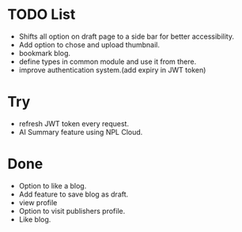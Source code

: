 # TODO List

- Shifts all option on draft page to a side bar for better accessibility.
- Add option to chose and upload thumbnail.
- bookmark blog.
- define types in common module and use it from there.
- improve authentication system.(add expiry in JWT token)

# Try
- refresh JWT token every request.
- AI Summary feature using NPL Cloud.

# Done
- Option to like a blog.
- Add feature to save blog as draft.
- view profile
- Option to visit publishers profile.
- Like blog.